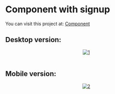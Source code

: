 # Component with signup
You can visit this project at: <a href="https://matiasmass.github.io/component-with-signup/" target="_blank">Component</a>

## Desktop version:
<p align="center">
<a href="https://postimg.cc/4m8jq3wG" target="_blank"><img src="https://i.postimg.cc/DwFFWJXS/1.png" alt="1"/></a><br/><br/>
</p>

## Mobile version:
<p align="center">
<a href="https://postimg.cc/ZW22YD1D" target="_blank"><img src="https://i.postimg.cc/yN8HPMnB/2.png" alt="2"/></a><br/><br/>
</p>
